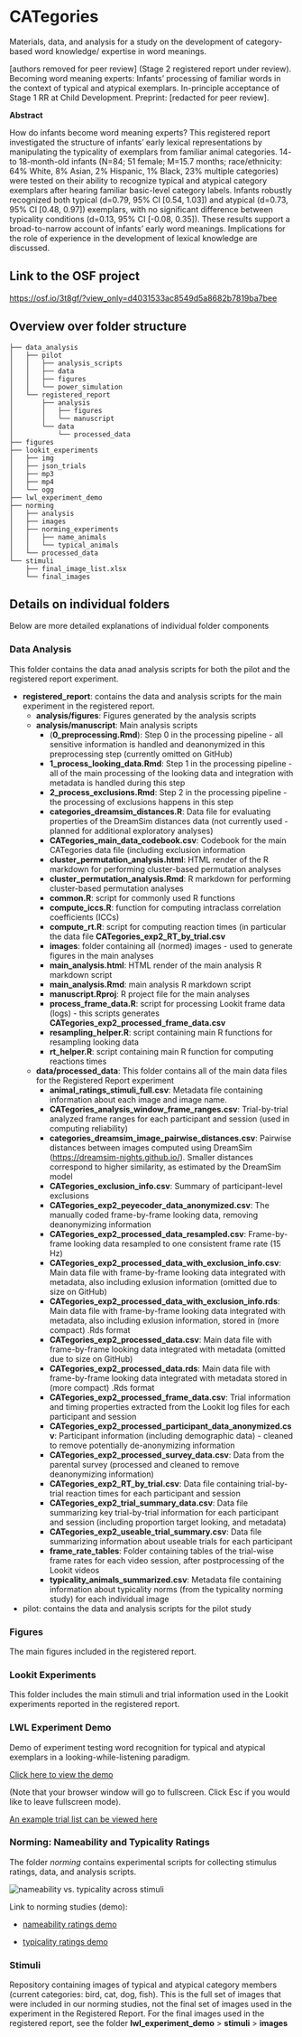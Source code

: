 # CATegories
Materials, data, and analysis for a study on the development of category-based word knowledge/ expertise in word meanings.

[authors removed for peer review] (Stage 2 registered report under review). Becoming word meaning experts: Infants’ processing of familiar words in the context of typical and atypical exemplars. In-principle acceptance of Stage 1 RR at Child Development. Preprint: [redacted for peer review].

**Abstract**

How do infants become word meaning experts? This registered report investigated the structure of infants’ early lexical representations by manipulating the typicality of exemplars from familiar animal categories. 14- to 18-month-old infants (N=84; 51 female; M=15.7 months; race/ethnicity: 64% White, 8% Asian, 2% Hispanic, 1% Black, 23% multiple categories) were tested on their ability to recognize typical and atypical category exemplars after hearing familiar basic-level category labels. Infants robustly recognized both typical (d=0.79, 95% CI [0.54, 1.03]) and atypical (d=0.73, 95% CI [0.48, 0.97]) exemplars, with no significant difference between typicality conditions (d=0.13, 95% CI [-0.08, 0.35]). These results support a broad-to-narrow account of infants’ early word meanings. Implications for the role of experience in the development of lexical knowledge are discussed.

## Link to the OSF project

https://osf.io/3t8gf/?view_only=d4031533ac8549d5a8682b7819ba7bee

## Overview over folder structure

```
├── data_analysis
│   ├── pilot
│   │   ├── analysis_scripts
│   │   ├── data
│   │   ├── figures
│   │   └── power_simulation
│   └── registered_report
│       ├── analysis
│       │   ├── figures
│       │   └── manuscript
│       └── data
│           └── processed_data
├── figures
├── lookit_experiments
│   ├── img
│   ├── json_trials
│   ├── mp3
│   ├── mp4
│   └── ogg
├── lwl_experiment_demo
├── norming
│   ├── analysis
│   ├── images
│   ├── norming_experiments
│   │   ├── name_animals
│   │   └── typical_animals
│   └── processed_data
└── stimuli
    ├── final_image_list.xlsx
    └── final_images
```

## Details on individual folders

Below are more detailed explanations of individual folder components

### Data Analysis

This folder contains the data anad analysis scripts for both the pilot and the registered report experiment.

* **registered_report**: contains the data and analysis scripts for the main experiment in the registered report.
    * **analysis/figures**: Figures generated by the analysis scripts
    * **analysis/manuscript**: Main analysis scripts
      - (**0_preprocessing.Rmd**): Step 0 in the processing pipeline - all sensitive information is handled and deanonymized in this preprocessing step (currently omitted on GitHub)
      - **1_process_looking_data.Rmd**: Step 1 in the processing pipeline - all of the main processing of the looking data and integration with metadata is handled during this step
      - **2_process_exclusions.Rmd**: Step 2 in the processing pipeline - the processing of exclusions happens in this step
      - **categories_dreamsim_distances.R**: Data file for evaluating properties of the DreamSim distances data (not currently used - planned for additional exploratory analyses)
      - **CATegories_main_data_codebook.csv**: Codebook for the main CATegories data file (including exclusion information
      - **cluster_permutation_analysis.html**: HTML render of the R markdown for performing cluster-based permutation analyses
      - **cluster_permutation_analysis.Rmd**: R markdown for performing cluster-based permutation analyses
      - **common.R**: script for commonly used R functions
      - **compute_iccs.R**: function for computing intraclass correlation coefficients (ICCs)
      - **compute_rt.R**: script for computing reaction times (in particular the data file **CATegories_exp2_RT_by_trial.csv**
      - **images**: folder containing all (normed) images - used to generate figures in the main analyses
      - **main_analysis.html**: HTML render of the main analysis R markdown script
      - **main_analysis.Rmd**: main analysis R markdown script
      - **manuscript.Rproj**: R project file for the main analyses
      - **process_frame_data.R**: script for processing Lookit frame data (logs) - this scripts generates **CATegories_exp2_processed_frame_data.csv**
      - **resampling_helper.R**: script containing main R functions for resampling looking data
      - **rt_helper.R**: script containing main R function for computing reactions times
    * **data/processed_data**: This folder contains all of the main data files for the Registered Report experiment
      - **animal_ratings_stimuli_full.csv**: Metadata file containing information about each image and image name.
      - **CATegories_analysis_window_frame_ranges.csv**: Trial-by-trial analyzed frame ranges for each participant and session (used in computing reliability)
      - **categories_dreamsim_image_pairwise_distances.csv**: Pairwise distances between images computed using DreamSim (https://dreamsim-nights.github.io/). Smaller distances correspond to higher similarity, as estimated by the DreamSim model
      - **CATegories_exclusion_info.csv**: Summary of participant-level exclusions
      - **CATegories_exp2_peyecoder_data_anonymized.csv**: The manually coded frame-by-frame looking data, removing deanonymizing information
      - **CATegories_exp2_processed_data_resampled.csv**: Frame-by-frame looking data resampled to one consistent frame rate (15 Hz)
      - **CATegories_exp2_processed_data_with_exclusion_info.csv**: Main data file with frame-by-frame looking data integrated with metadata, also including exlusion information (omitted due to size on GitHub)
      - **CATegories_exp2_processed_data_with_exclusion_info.rds**: Main data file with frame-by-frame looking data integrated with metadata, also including exlusion information, stored in (more compact) .Rds format
      - **CATegories_exp2_processed_data.csv**: Main data file with frame-by-frame looking data integrated with metadata (omitted due to size on GitHub)
      - **CATegories_exp2_processed_data.rds**: Main data file with frame-by-frame looking data integrated with metadata stored in (more compact) .Rds format
      - **CATegories_exp2_processed_frame_data.csv**: Trial information and timing properties extracted from the Lookit log files for each participant and session
      - **CATegories_exp2_processed_participant_data_anonymized.csv**: Participant information (including demographic data) - cleaned to remove potentially de-anonymizing information
      - **CATegories_exp2_processed_survey_data.csv**: Data from the parental survey (processed and cleaned to remove deanonymizing information)
      - **CATegories_exp2_RT_by_trial.csv**: Data file containing trial-by-trial reaction times for each participant and session
      - **CATegories_exp2_trial_summary_data.csv**: Data file summarizing key trial-by-trial information for each participant and session (including proportion target looking, and metadata)
      - **CATegories_exp2_useable_trial_summary.csv**: Data file summarizing information about useable trials for each participant
      - **frame_rate_tables**: Folder containing tables of the trial-wise frame rates for each video session, after postprocessing of the Lookit videos
      - **typicality_animals_summarized.csv**: Metadata file containing information about typicality norms (from the typicality norming study) for each individual image
* pilot: contains the data and analysis scripts for the pilot study

### Figures

The main figures included in the registered report.

### Lookit Experiments

This folder includes the main stimuli and trial information used in the Lookit experiments reported in the registered report.

### LWL Experiment Demo

Demo of experiment testing word recognition for typical and atypical exemplars in a looking-while-listening paradigm.

[Click here to view the demo](https://mzettersten.github.io/lwl_typ_animals/lwl_experiment_demo/index.html) 

(Note that your  browser window will go to fullscreen. Click Esc if you would like to leave fullscreen mode).

[An example trial list can be viewed here](https://docs.google.com/spreadsheets/d/1pub4ZIhPw9XYxMUPjyrj3eIku_YdQ1TYmEu8WPwyiDw/edit?usp=sharing)

### Norming: Nameability and Typicality Ratings

The folder *norming* contains experimental scripts for collecting stimulus ratings, data, and analysis scripts.

![nameability vs. typicality across stimuli](https://github.com/mzettersten/lwl_typ_animals/blob/master/norming/analysis/figures/naming_vs_typicality.jpg)

Link to norming studies (demo):

- [nameability ratings demo](https://mzettersten.github.io/lwl_typ_animals/norming/norming_experiments/name_animals/name_animals.html)

- [typicality ratings demo](https://mzettersten.github.io/lwl_typ_animals/norming/norming_experiments/typical_animals/typical_animals.html)

### Stimuli

Repository containing images of typical and atypical category members (current categories: bird, cat, dog, fish). This is the full set of images that were included in our norming studies, not the final set of images used in the experiment in the Registered Report. For the final images used in the registered report, see the folder **lwl_experiment_demo** > **stimuli** > **images**
